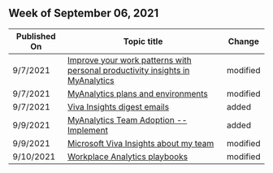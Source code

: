 <!-- This file is generated automatically each week. Changes made to this file will be overwritten.-->




## Week of September 06, 2021


| Published On |Topic title | Change |
|------|------------|--------|
| 9/7/2021 | [Improve your work patterns with personal productivity insights in MyAnalytics](/Workplace-Analytics/myanalytics/overview/better-work-habits) | modified |
| 9/7/2021 | [MyAnalytics plans and environments](/Workplace-Analytics/myanalytics/overview/plans-environments) | modified |
| 9/7/2021 | [Viva Insights digest emails](/Workplace-Analytics/myanalytics/use/email-digests-3) | added |
| 9/9/2021 | [MyAnalytics Team Adoption --Implement](/Workplace-Analytics/personal/use/mya-adoption/team-adopt-implement) | added |
| 9/9/2021 | [Microsoft Viva Insights about my team](/Workplace-Analytics/use/viva-insights-my-team) | modified |
| 9/10/2021 | [Workplace Analytics playbooks](/Workplace-Analytics/use/playbooks) | modified |
